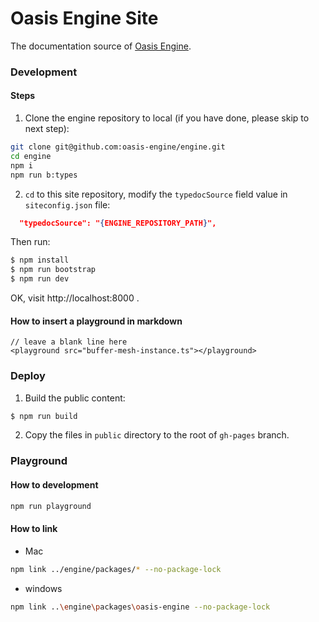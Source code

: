 # Oasis Engine Site

The documentation source of [Oasis Engine](https://github.com/oasis-engine/engine).

### Development

#### Steps

1. Clone the engine repository to local (if you have done, please skip to next step):

```bash
git clone git@github.com:oasis-engine/engine.git
cd engine
npm i
npm run b:types
```

2. `cd` to this site repository, modify the `typedocSource`  field value in `siteconfig.json` file:

```json
  "typedocSource": "{ENGINE_REPOSITORY_PATH}",
```

Then run:

```bash
$ npm install
$ npm run bootstrap
$ npm run dev
```

OK, visit http://localhost:8000 .

#### How to insert a playground in markdown
```
// leave a blank line here
<playground src="buffer-mesh-instance.ts"></playground>
```

### Deploy

1. Build the public content:

```bash
$ npm run build
```

2. Copy the files in `public` directory to the root of `gh-pages` branch.



### Playground

#### How to development
```bash
npm run playground
```

#### How to link
* Mac
```bash
npm link ../engine/packages/* --no-package-lock
```
* windows
```bash
npm link ..\engine\packages\oasis-engine --no-package-lock
```